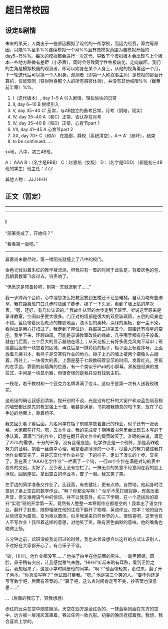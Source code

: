 # 超日常校园

## 设定&剧情

未来的某天，人类出于一些原因模拟了现代的一所学校，而因为经费，算力等原因，只能%%至多%%连续模拟一个月%%且有效模拟范围为自模拟开始的day5~15%%。每次的模拟都会进行一次迭代，导致下个模拟版本会出现与上个版本一些地方略微有差距（小矛盾），同时会导致同学性格极端化，走向崩坏。我们的主角是模拟校园的观测者，即可以附身在某个人身上，从他的视角看这一个月，下一轮迭代后可以换一个人附身。观测者（即第一人称叙事主角）是模拟的那台计算机，仅能观测（获得附身那个人的所有感官体验），并没有其他权限%%（截至前半章）%%。

1. Ⅰ（迭代版本）, day 1~5 A 引入剧情，轻松愉快的日常
2. Ⅱ, day 6~10 B 继续引入
3. Ⅴ, day 35~40 C' 反常，与AB独立的备考日常，月考（阴暗，现实）
4. Ⅳ, day 35~40 A（和C）正常，否认存在月考
5. Ⅳ, day 35~40 B（和D）正常，心育节part 1
6. Ⅶ, day 41~45 A 心育节part 2
7. ⅩⅩ, day 70+ C（和A） 在跑廊，静校（系统清空），A-> A'（崩坏），结束
8. to be continued……

xx地，八中，初三4B班。

A： AAA  B：（名字是BBB）  C：赵恩培（女版）  D：（名字是DDD）（都是初三4B班的学生）班主任：ZZZ

其他人物： JJJ HHH

## 正文（暂定）

---

---

### Ⅰ

“部署完成了，开始吗？”

“看看第一版吧。”

---

晨雾尚未散尽时，第一缕阳光就撞上了八中的校门。

金色光线沿着朱红的教学楼流淌，但我只有一瞥的时间于此驻足。背着灰色的包，我朝着教室飞奔过去。铃声响了。

“但愿这是预备铃吧，别第一天就迟到了……”

我一步跨两个台阶，心中埋怨怎么把教室放到五楼还不让坐电梯。自认为略有些潦草，我在距离班门口几步时放缓了脚步，揉了一下头发，看到了墙上贴的座次表。“嗯，还好，有几位认识的。” 我故作从容的大步走到了班里。听说这里原来是录课教室，空间似乎要大很多。门正对的墙都是很大的双层玻璃窗，五层的风景也不错。蓝色带着灰色斑点的橡胶地面，浅木色的桌椅，深绿的黑板，都一尘不染，看得出是用心打扫过了。我走到了座位边，靠窗第二排第五个。周围还有零星的空座。我坐下来，环顾四周。可能是录课教室改装的缘故，几乎哪里都有电子设备。就在门后面，三个巨大的显示器贴在墙上；从天花板上有好多麦克风向下延申；班级最后面有一块空着的区域，再往后是一排彩色的柜子，柜子面上标着序号，上面放着几摞书本，看样子是交寒假作业的地方。柜子上方的墙上被两个摄像头占据着。再往上，一块很大的表，上面是基于七段数码管显示的时间，发着红光。黑板的左手边，靠窗的前墙角的位置，有一个类似于iPad的小屏幕。黑板是经典的推拉式，中间是一块显示器，但很奇怪的是我并没有找到主机。

一枝花，若干教材和一个亚克力名牌填满了位斗。这似乎是第一次有人送我玫瑰花。

这班级的确让我感到清新。抛开别的不谈，光是没有栏杆的大窗户和淡蓝色隔音棉的墙壁都比原先的教室强上十倍。我甚是满足，书包被我随意的甩下来，放在了右手边的地面上，靠着椅子。

我又回头看了看后面。几名同学在柜子前顺序放着自己的作业，似乎还有一张表格，大家都在打勾。嗯，五本作业。我的完成度？期待着书包里会出现五本写的干净认真，满满当当的作业，幻想在翻开语文作业的扉页破灭了。准确的来说，满足了25%的需求。十分的干净。没有丝毫痕迹。化学作业是一个例外，那是我昨晚努力的证明。抱着一丝侥幸心理，我拿着那薄薄的一小本，尽最大的努力装成我其他作业都交完了，只是忘交化学作业补交一下的样子，走出了漫长的十步。交完了。我在表上“AAA/化学作业”一栏画了一个钩，一行四个空位在满是对勾的表中格外的突出。太好了，至少表上没有空栏了。一抹无奈的笑意不经意间在我的脸上浮现。回到座位。拿出空白的作业本，瞥了一眼。我又笑了笑。

左手边的同学准备交作业了。比我高，有些健壮，更有点帅。自然地，他起身时注意到了桌上空白的数学作业。“啊？你都没写啊！” 似乎不愿打破寂静，有些压着声音，但又难掩语气中的惊讶。并不让我意外。初三下学期，在一个选拔后的直升“实验”班的开学第一天，竟然有人整整一本寒假作业都是空的！我拿出了语文作业，翻开了封皮，随即相继在他的注视下翻开了物理、英语作业。四本！他的目光从惊讶变为震惊，变为难以置信，似乎我是来自异世界的人。很惊喜吧，这里也有人不写作业！我带着这样的意思，对他笑了笑，略有黑色幽默的意味。他的嘴角也略微上扬。

五分钟之前，此班没被我访问过的时候，我也未曾设想会以这样的方式认识别人，不过好在大家都开心了，有点乐子不错。

“欸，HHH，他作业都没写……” 他拍了拍坐在他前面的男生。一副黑眼镜，圆脸，鼻子稍有突出，让我感觉稚气未脱。“HHH”听起来略有耳熟，看到正脸之后，我想起来了，这是小学时隔壁班的同学。“啊？”他面带轻笑，走过来，翻了开了两本。“你真没写啊？” 他试图打量我。“嗯。” 他是第三个笑的人。“要不你还是写写数学吧，后面有答案的。” “算了吧，这么点时间肯定写不完，抄答案也没意思……”

...（后面的我忘了，容我想想）

赤红的云朵在空中随意飘荡，天空在西方是金红色的，一抹蓝紫则画在东方的空中，远方被一层浅灰笼罩着，赛过任何一款光影。初春的晚风抚摸着我。我想，我会喜欢上学的。

